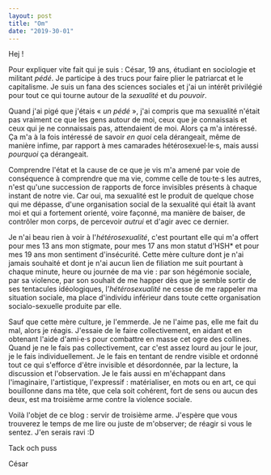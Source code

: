 ```yaml
---
layout: post
title: "Om"
date: "2019-30-01"
---
```


Hej !

Pour expliquer vite fait qui je suis : César, 19 ans, étudiant en sociologie et militant *pédé*. Je participe à des trucs pour faire plier le patriarcat et le capitalisme. Je suis un fana des sciences sociales et j'ai un intérêt privilégié pour tout ce qui tourne autour de la *sexualité* et du *pouvoir*.

Quand j'ai pigé que j'étais « *un pédé* », j'ai compris que ma sexualité n'était pas vraiment ce que les gens autour de moi, ceux que je connaissais et ceux qui je ne connaissais pas, attendaient de moi. Alors ça m'a intéressé. Ça m'a à la fois intéressé de savoir *en quoi* cela dérangeait, même de manière infime, par rapport à mes camarades hétérosexuel·le·s, mais aussi *pourquoi* ça dérangeait.

Comprendre l'état et la cause de ce que je vis m'a amené par voie de conséquence à comprendre que ma vie, comme celle de tou·te·s les autres, n'est qu'une succession de rapports de force invisibles présents à chaque instant de notre vie. Car oui, ma sexualité est le produit de quelque chose qui me dépasse, d'une organisation social de la sexualité qui était là avant moi et qui a fortement orienté, voire façonné, ma manière de baiser, de contrôler mon corps, de percevoir *autrui* et d'agir avec ce dernier.

Je n'ai beau rien à voir à l'*hétérosexualité*, c'est pourtant elle qui m'a offert pour mes 13 ans mon stigmate, pour mes 17 ans mon statut d'HSH* et pour mes 19 ans mon sentiment d'insécurité. Cette mère culture dont je n'ai jamais souhaité et dont je n'ai aucun lien de filiation me suit pourtant à chaque minute, heure ou journée de ma vie : par son hégémonie sociale, par sa violence, par son souhait de me happer dès que je semble sortir de ses tentacules idéologiques, l'*hétérosexualité* ne cesse de me rappeler ma situation sociale, ma place d'individu inférieur dans toute cette organisation socialo-sexuelle produite par elle.

Sauf que cette mère culture, je l'emmerde. Je ne l'aime pas, elle me fait du mal, alors je réagis. J'essaie de le faire collectivement, en aidant et en obtenant l'aide d'ami·e·s pour combattre en masse cet ogre des collines. Quand je ne le fais pas collectivement, car c'est assez lourd au jour le jour, je le fais individuellement. Je le fais en tentant de rendre visible et ordonné tout ce qui s'efforce d'être invisible et désordonnée, par la lecture, la discussion et l'observation. Je le fais aussi en m'échappant dans l'imaginaire, l'artistique, l'expressif : matérialiser, en mots ou en art, ce qui bouillonne dans ma tête, que cela soit cohérent, fort de sens ou aucun des deux, est ma troisième arme contre la violence sociale.

Voilà l'objet de ce blog : servir de troisième arme. J'espère que vous trouverez le temps de me lire ou juste de m'observer; de réagir si vous le sentez. J'en serais ravi :D

Tack och puss

César
